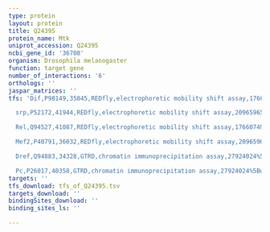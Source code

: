 ```yaml
---
type: protein
layout: protein
title: Q24395
protein_name: Mtk
uniprot_accession: Q24395
ncbi_gene_id: '36708'
organism: Drosophila melanogaster
function: target gene
number_of_interactions: '6'
orthologs: ''
jaspar_matrices: ''
tfs: 'Dif,P98149,35045,REDfly,electrophoretic mobility shift assay,17660749%5Buid%5D+OR+20965965%5Buid%5D,Yes

  srp,P52172,41944,REDfly,electrophoretic mobility shift assay,20965965%5Buid%5D+OR+14731391%5Buid%5D,Yes

  Rel,Q94527,41087,REDfly,electrophoretic mobility shift assay,17660749%5Buid%5D+OR+14731391%5Buid%5D+OR+20965965%5Buid%5D,Yes

  Mef2,P40791,36032,REDfly,electrophoretic mobility shift assay,20965965%5Buid%5D+OR+24075010%5Buid%5D,Yes

  Dref,Q94883,34328,GTRD,chromatin immunoprecipitation assay,27924024%5Buid%5D,No

  Pc,P26017,40358,GTRD,chromatin immunoprecipitation assay,27924024%5Buid%5D,No'
targets: ''
tfs_download: tfs_of_Q24395.tsv
targets_download: ''
bindingSites_download: ''
binding_sites_ls: ''

---
```

